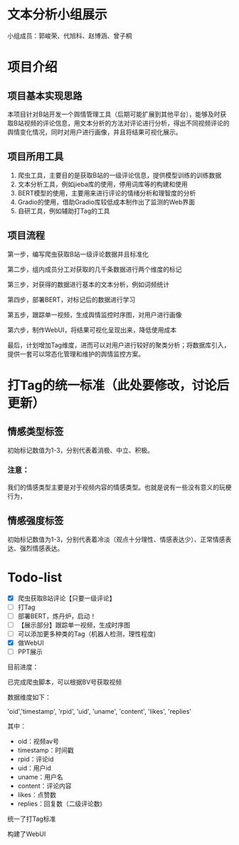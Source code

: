 # 文本分析小组展示

小组成员：郭峻荣、代旭科、赵博涵、曾子桐

# 项目介绍

## 项目基本实现思路

本项目针对B站开发一个舆情管理工具（后期可能扩展到其他平台），能够及时获取B站视频的评论信息，用文本分析的方法对评论进行分析，得出不同视频评论的舆情变化情况，同时对用户进行画像，并且将结果可视化展示。

## 项目所用工具

1. 爬虫工具，主要目的是获取B站的一级评论信息，提供模型训练的训练数据
2. 文本分析工具，例如jieba库的使用，停用词库等的构建和使用
3. BERT模型的使用，主要用来进行评论的情绪分析和理智度的分析
4. Gradio的使用，借助Gradio库较低成本制作出了监测的Web界面
5. 自研工具，例如辅助打Tag的工具

## 项目流程

第一步，编写爬虫获取B站一级评论数据并且标准化

第二步，组内成员分工对获取的几千条数据进行两个维度的标记

第三步，对获得的数据进行基本的文本分析，例如词频统计

第四步，部署BERT，对标记后的数据进行学习

第五步，跟踪单一视频，生成舆情监控时序图，对用户进行画像

第六步，制作WebUI，将结果可视化呈现出来，降低使用成本

最后，计划增加Tag维度，进而可以对用户进行较好的聚类分析；将数据库引入，提供一套可以常态化管理和维护的舆情监控方案。

# 打Tag的统一标准（此处要修改，讨论后更新）

## 情感类型标签

初始标记数值为1-3，分别代表着消极、中立、积极。

### 注意：

我们的情感类型主要是对于视频内容的情感类型。也就是说有一些没有意义的玩梗行为，

## 情感强度标签

初始标记数值为1-3，分别代表着冷淡（观点十分理性、情感表达少）、正常情感表达、强烈情感表达。

# Todo-list

- [X] 爬虫获取B站评论【只要一级评论】
- [ ] 打Tag
- [ ] 部署BERT，炼丹炉，启动！
- [ ] 【展示部分】跟踪单一视频，生成时序图
- [ ] 可以添加更多种类的Tag（机器人检测，理性程度)
- [X] 做WebUI
- [ ] PPT展示

目前进度：

已完成爬虫脚本，可以根据BV号获取视频

数据维度如下：

'oid','timestamp', 'rpid', 'uid', 'uname', 'content', 'likes', 'replies'

其中：

- oid：视频av号
- timestamp：时间戳
- rpid：评论id
- uid：用户id
- uname：用户名
- content：评论内容
- likes：点赞数
- replies：回复数（二级评论数)

统一了打Tag标准

构建了WebUI
